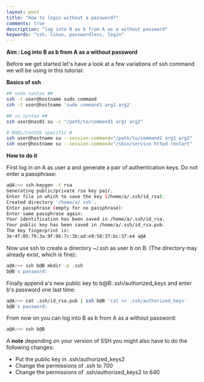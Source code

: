 ```yaml
---
layout: post
title: "How to login without a password?"
comments: true
description: "log into B as b from A as a without password"
keywords: "ssh, linux, passwordless, login"
---
```


**Aim : Log into B as b from A as a without password**

Before we get started let's have a look at a few variations of ssh command we will be using in this tutorial:

**Basics of ssh** 

```bash
## sudo syntax ##
ssh -t user@hostname sudo command
ssh -t user@hostname 'sudo command1 arg1 arg2'

## su syntax ##
ssh user@nas01 su -c "/path/to/command1 arg1 arg2"

# RHEL/CentOS specific #
ssh user@hostname su --session-command="/path/to/command1 arg1 arg2"
ssh user@hostname su --session-command="/sbin/service httpd restart"
```

**How to do it**

First log in on A as user a and generate a pair of authentication keys. Do not enter a passphrase:
```bash
a@A:~> ssh-keygen -t rsa
Generating public/private rsa key pair.
Enter file in which to save the key (/home/a/.ssh/id_rsa): 
Created directory '/home/a/.ssh'.
Enter passphrase (empty for no passphrase): 
Enter same passphrase again: 
Your identification has been saved in /home/a/.ssh/id_rsa.
Your public key has been saved in /home/a/.ssh/id_rsa.pub.
The key fingerprint is:
3e:4f:05:79:3a:9f:96:7c:3b:ad:e9:58:37:bc:37:e4 a@A
```

Now use ssh to create a directory ~/.ssh as user b on B. (The directory may already exist, which is fine):
```bash
a@A:~> ssh b@B mkdir -p .ssh
b@B's password:
```
Finally append a's new public key to b@B:.ssh/authorized_keys and enter b's password one last time:
```bash
a@A:~> cat .ssh/id_rsa.pub | ssh b@B 'cat >> .ssh/authorized_keys'
b@B's password:
```
From now on you can log into B as b from A as a without password:
```bash
a@A:~> ssh b@B
```


A **note** depending on your version of SSH you might also have to do the following changes:

- Put the public key in .ssh/authorized_keys2
- Change the permissions of .ssh to 700
- Change the permissions of .ssh/authorized_keys2 to 640
